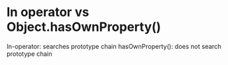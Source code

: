 # In operator vs Object.hasOwnProperty()

In-operator: searches prototype chain
hasOwnProperty(): does not search prototype chain
